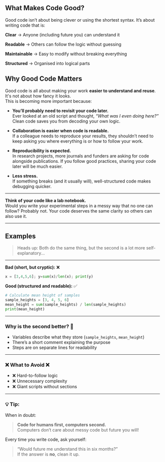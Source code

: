 ## What Makes Code Good?
Good code isn’t about being clever or using the shortest syntax. It’s about writing code that is:

**Clear** → Anyone (including future you) can understand it

**Readable** → Others can follow the logic without guessing

**Maintainable** → Easy to modify without breaking everything

**Structured** → Organised into logical parts

## Why Good Code Matters

Good code is all about making your work **easier to understand and reuse**. It's not about how fancy it looks.  
This is becoming more important because:

- **You’ll probably need to revisit your code later.**  
  Ever looked at an old script and thought, *“What was I even doing here?”*  
  Clean code saves you from decoding your own logic.

- **Collaboration is easier when code is readable.**  
  If a colleague needs to reproduce your results, they shouldn’t need to keep asking you where everything is or how to follow your work.

- **Reproducibility is expected.**  
 In research projects, more journals and funders are asking for code alongside publications. If you follow good practices, sharing your code later will be much easier.

- **Less stress.**  
If something breaks (and it usually will), well-structured code makes debugging quicker.

---

**Think of your code like a lab notebook.**  
Would you write your experimental steps in a messy way that no one can follow? Probably not. Your code deserves the same clarity so others can also use it.

---
## Examples

> Heads up: Both do the same thing, but the second is a lot more self-explanatory...

---

**Bad (short, but cryptic):** ❌
```python
x = [3,4,5,6]; y=sum(x)/len(x); print(y)
```

**Good (structured and readable):** ✅
```python
# Calculate mean height of samples
sample_heights = [3, 4, 5, 6]
mean_height = sum(sample_heights) / len(sample_heights)
print(mean_height)
```

---

### Why is the second better? 💭 
- Variables describe what they store (`sample_heights`, `mean_height`)
- There’s a short comment explaining the purpose
- Steps are on separate lines for readability

---

### ❌ What to Avoid ❌
- ❌ Hard-to-follow logic  
- ❌ Unnecessary complexity  
- ❌ Giant scripts without sections  

---

### 💡 Tip:
When in doubt:  
> **Code for humans first, computers second.**  
Computers don’t care about messy code but future you will!

Every time you write code, ask yourself:  
> “Would future me understand this in six months?”  
If the answer is **no**, clean it up.
